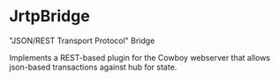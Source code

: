 JrtpBridge
==========

"JSON/REST Transport Protocol" Bridge

Implements a REST-based plugin for the Cowboy webserver that allows json-based transactions against hub for state.
